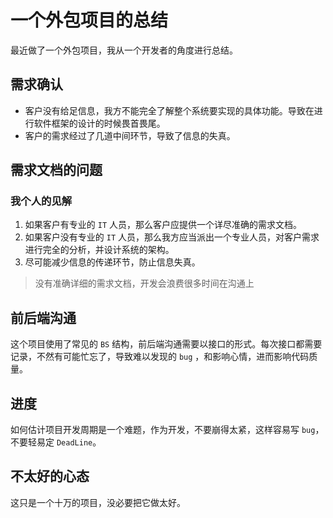 # 一个外包项目的总结

最近做了一个外包项目，我从一个开发者的角度进行总结。

## 需求确认

- 客户没有给足信息，我方不能完全了解整个系统要实现的具体功能。导致在进行软件框架的设计的时候畏首畏尾。
- 客户的需求经过了几道中间环节，导致了信息的失真。

## 需求文档的问题

### 我个人的见解

1. 如果客户有专业的 `IT` 人员，那么客户应提供一个详尽准确的需求文档。
2. 如果客户没有专业的 `IT` 人员，那么我方应当派出一个专业人员，对客户需求进行完全的分析，并设计系统的架构。
3. 尽可能减少信息的传递环节，防止信息失真。

> 没有准确详细的需求文档，开发会浪费很多时间在沟通上

## 前后端沟通

这个项目使用了常见的 `BS` 结构，前后端沟通需要以接口的形式。每次接口都需要记录，不然有可能忙忘了，导致难以发现的 `bug` ，和影响心情，进而影响代码质量。

## 进度

如何估计项目开发周期是一个难题，作为开发，不要崩得太紧，这样容易写 `bug`，不要轻易定 `DeadLine`。

## 不太好的心态

这只是一个十万的项目，没必要把它做太好。
